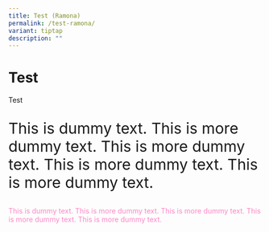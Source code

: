 ```yaml
---
title: Test (Ramona)
permalink: /test-ramona/
variant: tiptap
description: ""
---
```

<h1> Test</h1>
<p>Test</p>

<p style="font-size: 30px">This is dummy text. This is more dummy text. This is more dummy text. This is more dummy text. This is more dummy text. </p>

<p style="color: #F087">This is dummy text. This is more dummy text. This is more dummy text. This is more dummy text. This is more dummy text.</p>
